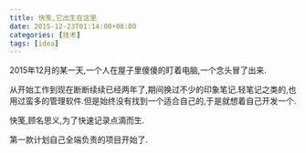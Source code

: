 ```yaml
---
title: 快笺,它出生在这里
date: 2015-12-23T01:14:00+08:00
categories: [技术]
tags: [idea]
---
```


2015年12月的某一天,一个人在屋子里傻傻的盯着电脑,一个念头冒了出来.
<!--more-->
从开始工作到现在断断续续已经两年了,期间换过不少的印象笔记.轻笔记之类的,也用过蛮多的管理软件.但是始终没有找到一个适合自己的,于是就想着自己开发一个.

快笺,顾名思义,为了快速记录点滴而生.

第一款计划自己全端负责的项目开始了.
